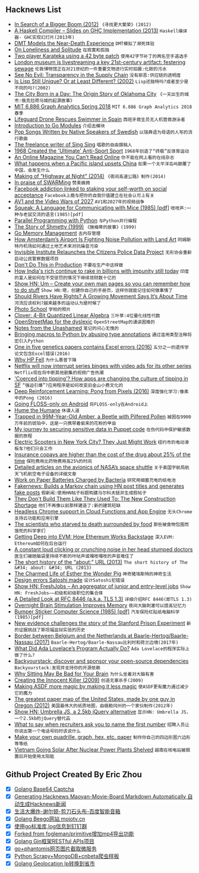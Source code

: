## Hacknews List


- [In Search of a Bigger Boom (2012)](http://blog.nuclearsecrecy.com/2012/09/12/in-search-of-a-bigger-boom/)  `《寻找更大繁荣》(2012)`
- [A Haskell Compiler – Slides on GHC Implementation (2013)](http://www.scs.stanford.edu/11au-cs240h/notes/ghc-slides.html)  `Haskell编译器- GHC实现幻灯片(2013年)`
- [DMT Models the Near-Death Experience](https://www.frontiersin.org/articles/10.3389/fpsyg.2018.01424/full)  `DMT模拟了濒死体验`
- [On Loneliness and Solitude](https://www.pa-mar.net/Lifestyle/Solitude.html)  `在寂寞和孤独`
- [Two player Karateka using a 42 byte patch](http://retroconnector.com/karateka-two-player/)  `使用42字节补丁的两名空手道选手`
- [London museum is livestreaming a key 21st-century artifact: festering sewage](https://arstechnica.com/science/2018/08/stinky-festering-sewage-now-21st-century-artifact-watch-the-livestream/)  `伦敦博物馆正在对21世纪的一件重要文物进行实时拍摄:化脓的污水`
- [See No Evil: Transparency in the Supply Chain](https://logicmag.io/04-see-no-evil/)  `没有邪恶:供应链的透明度`
- [Is Lisp Still Unique? Or at Least Different? (2002)](http://norvig.com/Lisp-retro.html)  `Lisp还独特吗?或者至少是不同的吗?(2002)`
- [The City Born in a Day: The Origin Story of Oklahoma City](http://nymag.com/daily/intelligencer/2018/08/how-oklahoma-city-was-born-in-a-day.html)  `《一天出生的城市:俄克拉荷马城的起源故事》`
- [MIT 6.886 Graph Analytics Spring 2018](https://people.csail.mit.edu/jshun/6886-s18/)  `MIT 6.886 Graph Analytics 2018春季`
- [Lifeguard Drone Rescues Swimmer in Spain](http://www.thedrive.com/tech/22976/general-drones-auxdron-lifeguard-uav-rescues-swimmer-in-spain)  `西班牙救生员无人机营救游泳者`
- [Introduction to Go Modules](https://roberto.selbach.ca/intro-to-go-modules/)  `介绍去模块`
- [Pop Songs Written by Native Speakers of Swedish](https://www.theparisreview.org/blog/2018/08/15/pop-songs-in-english-written-by-native-speakers-of-swedish/)  `以瑞典语为母语的人写的流行歌曲`
- [The freelance writer of Sing Sing](https://www.cjr.org/analysis/the-freelance-writer-of-sing-sing.php)  `唱歌的自由撰稿人`
- [1968 Created the &#39;Ultimate&#39; Anti-Sport Sport](https://www.npr.org/2018/08/18/639615807/1968-created-the-ultimate-anti-sport-sport)  `1968年创造了“终极”反体育运动`
- [An Online Magazine You Can’t Read Online](http://nautil.us/issue/63/horizons/the-online-magazine-you-cant-read-online)  `你不能在网上看的在线杂志`
- [What happens when a Pacific island upsets China](https://www.reuters.com/article/us-pacific-china-palau-insight/empty-hotels-idle-boats-what-happens-when-a-pacific-island-upsets-china-idUSKBN1L4036)  `如果一个太平洋岛屿颠覆了中国，会发生什么`
- [Making of “Highway at Night” (2014)](http://jsriffs.blogspot.com/2014/05/making-of-highway-at-night.html?m=1)  `《夜间高速公路》制作(2014)`
- [In praise of SWARMing](https://dannorth.net/2018/01/26/in-praise-of-swarming/)  `赞美蜂拥`
- [Facebook addiction linked to staking your self-worth on social acceptance](https://www.psypost.org/2018/08/facebook-addiction-linked-to-staking-your-self-worth-on-social-acceptance-51987)  `Facebook上瘾与把你的自我价值建立在社会认可上有关`
- [AV1 and the Video Wars of 2027](https://hacks.mozilla.org/2018/08/the-video-wars-of-2027/)  `AV1和2027年的视频战争`
- [Squeak: A Language for Communicating with Mice (1985) [pdf]](http://ordiecole.com/squeak/cardelli_squeak1985.pdf)  `吱吱声:一种与老鼠交流的语言(1985)[pdf]`
- [Parallel Programming with Python](https://chryswoods.com/parallel_python/index.html)  `与Python并行编程`
- [The Story of Shmetty (1999)](https://www.sheldrickwildlifetrust.org/html/the_story_of_shmetty.html)  `《施梅蒂的故事》(1999)`
- [Go Memory Management](https://povilasv.me/go-memory-management/)  `去内存管理`
- [How Amsterdam’s Airport Is Fighting Noise Pollution with Land Art](https://www.amusingplanet.com/2017/06/how-amsterdams-airport-is-fighting.html)  `阿姆斯特丹机场如何通过土地艺术来对抗噪音污染`
- [Invisible Institute Relaunches the Citizens Police Data Project](https://theintercept.com/2018/08/16/invisible-institute-chicago-police-data/)  `无形协会重新启动公民警察数据项目`
- [Don&#39;t Do This in Production](https://stephenmann.io/post/dont-do-this-in-production/)  `不要在生产中这样做`
- [How India&#39;s rich continue to rake in billions with impunity still today](https://www.bloomberg.com/news/features/2018-08-16/billionaires-and-the-guru-how-an-indian-family-lost-2-billion)  `印度的富人是如何在不受惩罚的情况下继续敛财数十亿的`
- [Show HN: Um – Create your own man pages so you can remember how to do stuff](https://github.com/sinclairtarget/um)  `Show HN:嗯，创建你自己的手册页，这样你就能记住如何做事情了`
- [Should Rivers Have Rights? A Growing Movement Says It’s About Time](https://e360.yale.edu/features/should-rivers-have-rights-a-growing-movement-says-its-about-time)  `河流应该权利?越来越多的运动认为是时候了`
- [Photo School](http://www.rogerandfrances.com/subscription/photo%20school%20index.html)  `学校的照片`
- [Clover: 4-Bit Quantized Linear Algebra](https://astojanov.github.io/projects/clover/)  `三叶草:4位量化线性代数`
- [OpenStreetMap for the dyslexic](http://www.osm4dys.org/)  `OpenStreetMap的诵读困难的`
- [Notes from the Unashamed](http://sunsetgun.typepad.com/sunsetgun/2016/05/i-am-not-ashamed-barbara-payton.html)  `笔记的问心无愧的`
- [Bringing macros to Python by abusing type annotations](https://tinkering.xyz/abusing-type-annotations/)  `通过滥用类型注释将宏引入Python`
- [One in five genetics papers contains Excel errors (2016)](http://www.sciencemag.org/news/2016/08/one-five-genetics-papers-contains-errors-thanks-microsoft-excel)  `五分之一的遗传学论文包含Excel错误(2016)`
- [Why HP Fell](https://mondaynote.com/50-years-in-tech-part-2-why-hp-fell-621c42238479)  `为什么惠普下降`
- [Netflix will now interrupt series binges with video ads for its other series](https://arstechnica.com/gaming/2018/08/netflix-begins-testing-ads-for-its-own-series-between-binge-season-episodes/)  `Netflix现在将中断其他剧集的视频广告热潮`
- [&#39;Coerced into tipping&#39;? How apps are changing the culture of tipping in SF](https://www.sfgate.com/food/article/Coerced-into-tipping-How-apps-are-changing-the-13164536.php)  `“强迫引爆”?应用程序是如何改变旧金山小费文化的`
- [Deep Reinforcement Learning: Pong from Pixels (2016)](http://karpathy.github.io/2016/05/31/rl/)  `深度强化学习:像素中的Pong (2016)`
- [Going FLOSS-only on Android](https://codingquark.com/floss/2018/07/04/android-floss-life.html)  `将FLOSS-only在Android上`
- [Hume the Humane](https://aeon.co/essays/hume-is-the-amiable-modest-generous-philosopher-we-need-today)  `休谟人道`
- [Trapped in 99M-Year-Old Amber, a Beetle with Pilfered Pollen](https://www.nytimes.com/2018/08/16/science/beetle-amber-cycad.html)  `被困在9900万年前的琥珀中，这是一只携带着偷来的花粉的甲虫`
- [My journey to securing sensitive data in Puppet code](https://puppet.com/blog/my-journey-securing-sensitive-data-puppet-code)  `在伪代码中保护敏感数据的旅程`
- [Electric Scooters in New York City? They Just Might Work](https://www.nytimes.com/2018/08/18/opinion/electric-scooters-new-york-city.html)  `纽约市的电动滑板车?他们只会工作`
- [Insurance copays are higher than the cost of the drug about 25% of the time](https://www.pbs.org/newshour/health/why-a-patient-paid-a-285-copay-for-a-40-drug)  `保险费用比药物费用高25%的时间`
- [Detailed articles on the avionics of NASA’s space shuttle](https://spaceflight.nasa.gov/shuttle/reference/shutref/orbiter/avionics/)  `关于美国宇航局航天飞机航空电子设备的详细文章`
- [Work on Paper Batteries Charged by Bacteria](https://spectrum.ieee.org/energywise/energy/renewables/paper-battery-that-could-power-the-internet-of-things)  `研究用细菌充电的纸电池`
- [Fakernews: Builds a Markov chain using HN post titles and generates fake posts](https://github.com/mb-14/gomarkov/tree/master/examples/fakernews)  `假新闻:使用HN帖子标题构建马尔科夫链并生成假帖子`
- [They Don&#39;t Build Them Like They Used To: The New Construction Shortage](https://www.zillow.com/research/new-construction-shortgage-20991/)  `他们不再像以前那样建造了:新的建筑短缺`
- [Headless Chrome support in Cloud Functions and App Engine](https://cloud.google.com/blog/products/gcp/introducing-headless-chrome-support-in-cloud-functions-and-app-engine)  `无头Chrome支持云功能和应用引擎`
- [The scientists who starved to death surrounded by food](https://www.amusingplanet.com/2018/08/the-scientists-who-starved-to-death.html)  `那些被食物包围而饿死的科学家们`
- [Getting Deep into EVM: How Ethereum Works Backstage](https://hackernoon.com/getting-deep-into-evm-how-ethereum-works-backstage-ac7efa1f0015)  `深入EVM: Ethereum如何在后台运行`
- [A constant loud clicking or crunching noise in her head stumped doctors](https://www.washingtonpost.com/national/health-science/she-had-a-loud-nonstop-crunching-noise-in-her-head-that-doctors-couldnt-quiet/2018/08/17/7afdc19c-852d-11e8-8f6c-46cb43e3f306_story.html)  `医生们被她脑袋里持续不断的咔哒声或嘎吱嘎吱的声音难住了`
- [The short history of the “about:” URL (2013)](http://www.montulli.org/lou/about_urls)  `The short history of The &#34; about: &#34; URL (2013)`
- [The Charmed Life of Esther the Wonder Pig](https://thewalrus.ca/the-charmed-life-of-esther-the-wonder-pig/)  `神奇猪埃斯特的神奇生活`
- [Design errors Satoshi made](https://twitter.com/deadalnix/status/1007548856375095296?s=09)  `设计Satoshi犯错误`
- [Show HN: FreshJobs – An aggregator of junior and entry-level jobs](https://freshjobs.io)  `Show HN: FreshJobs——初级和初级职位的集合体`
- [A Detailed Look at RFC 8446 (a.k.a. TLS 1.3)](https://blog.cloudflare.com/rfc-8446-aka-tls-1-3/)  `详细介绍RFC 8446(即TLS 1.3)`
- [Overnight Brain Stimulation Improves Memory](http://www.jneurosci.org/content/38/33/7314)  `夜间大脑刺激可以提高记忆力`
- [Bumper Sticker Computer Science (1985) [pdf]](http://www.bowdoin.edu/~ltoma/teaching/cs340/spring05/coursestuff/Bentley_BumperSticker.pdf)  `汽车保险杠贴纸电脑科学(1985)[pdf]`
- [New evidence challenges the story of the Stanford Prison Experiment](https://thepsychologist.bps.org.uk/time-change-story)  `新的证据挑战了斯坦福监狱实验的历史`
- [Border between Belgium and the Netherlands at Baarle-Hertog/Baarle-Nassau (2017)](https://brilliantmaps.com/baarle-hertogbaarle-nassau/)  `Baarle-Hertog/Baarle-Nassau比利时和荷兰边境(2017年)`
- [What Did Ada Lovelace’s Program Actually Do?](https://twobithistory.org/2018/08/18/ada-lovelace-note-g.html)  `Ada Lovelace的程序实际上做了什么?`
- [Backyourstack: discover and sponsor your open-source dependencies](https://backyourstack.com/)  `Backyourstack:发现并支持你的开源依赖`
- [Why Sitting May Be Bad for Your Brain](https://www.nytimes.com/2018/08/15/well/move/why-sitting-may-be-bad-for-your-brain.html)  `为什么坐着对大脑有害`
- [Creating the Innocent Killer (2009)](http://www4.ncsu.edu/~tenshi/Killer_000.htm)  `创造无辜杀手(2009)`
- [Making ASDF more magic by making it less magic](https://fare.livejournal.com/190738.html)  `使ASDF更有魔力通过减少它的魔力`
- [The greatest paper map of the United States, made by one guy in Oregon (2012)](http://www.slate.com/articles/arts/culturebox/2012/01/the_best_american_wall_map_david_imus_the_essential_geography_of_the_united_states_of_america_.html)  `美国最伟大的纸质地图，由俄勒冈州的一个家伙制作(2012年)`
- [Show HN: Umbrella JS, a 2.5kb jQuery alternative](https://umbrellajs.com/)  `显示HN: Umbrella JS，一个2.5kb的jQuery替代品`
- [What to say when recruiters ask you to name the first number](http://blog.interviewing.io/exactly-what-to-say-when-recruiters-ask-you-to-name-the-first-number-and-in-other-hard-situations/)  `招聘人员让你说出第一个电话号码时该说什么`
- [Make your own quadrille, graph, hex, etc. paper](https://github.com/mcnees/LaTeX-Graph-Paper)  `制作你自己的四边形图六边形等等纸`
- [Vietnam Going Solar After Nuclear Power Plants Shelved](http://investvine.com/vietnam-going-solar-nuclear-power-plants-shelved/)  `越南在核电站被搁置后开始使用太阳能`

## Github Project Created By Eric Zhou

- [x] [Golang Base64 Captcha](https://github.com/mojocn/base64Captcha)
- [x] [Generating Hacknews Maoyan-Movie-Board Markdown Automatically 自动生成Hacknews新闻](https://github.com/dejavuzhou/md-genie)
- [x] [生活大爆炸-谢尔顿-剪刀石头布-百度智能音箱](https://github.com/mojocn/dueros-bang-game)
- [x] [Golang Beego网站 mojotv.cn](https://github.com/mojocn/www.mojotv.cn)
- [x] [使用go标准库,log信息到钉钉群](https://github.com/mojocn/dooger)
- [x] [Forked from fogleman/primitive增加mp4导出功能](https://github.com/mojocn/primitive)
- [x] [Golang Gin框架RESTful APIs项目](https://github.com/JJJJJJJerk/ezier-golang-web-api-framework)
- [x] [go+phantomjs网页图片截取微服务](https://github.com/mojocn/screen_shot)
- [x] [Python Scrapy+MongoDB+cnbeta爬虫样板](https://github.com/mojocn/scrapy_mongodb_boilerplate_cnbeta)
- [x] [Golang Geolocation Ip转换到省市](https://github.com/mojocn/ip2location)